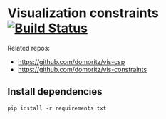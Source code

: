 # Visualization constraints [![Build Status](https://travis-ci.org/domoritz/draco.svg?branch=master)](https://travis-ci.org/domoritz/draco)

Related repos:
* https://github.com/domoritz/vis-csp
* https://github.com/domoritz/vis-constraints

## Install dependencies

`pip install -r requirements.txt`
